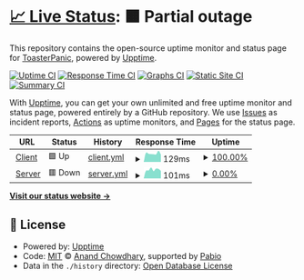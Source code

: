 # [📈 Live Status](https://ToasterPanic.github.io/cave-of-dreams-uptime): <!--live status--> **🟧 Partial outage**

This repository contains the open-source uptime monitor and status page for [ToasterPanic](https://owouw.us/), powered by [Upptime](https://github.com/upptime/upptime).

[![Uptime CI](https://github.com/ToasterPanic/cave-of-dreams-uptime/workflows/Uptime%20CI/badge.svg)](https://github.com/ToasterPanic/cave-of-dreams-uptime/actions?query=workflow%3A%22Uptime+CI%22)
[![Response Time CI](https://github.com/ToasterPanic/cave-of-dreams-uptime/workflows/Response%20Time%20CI/badge.svg)](https://github.com/ToasterPanic/cave-of-dreams-uptime/actions?query=workflow%3A%22Response+Time+CI%22)
[![Graphs CI](https://github.com/ToasterPanic/cave-of-dreams-uptime/workflows/Graphs%20CI/badge.svg)](https://github.com/ToasterPanic/cave-of-dreams-uptime/actions?query=workflow%3A%22Graphs+CI%22)
[![Static Site CI](https://github.com/ToasterPanic/cave-of-dreams-uptime/workflows/Static%20Site%20CI/badge.svg)](https://github.com/ToasterPanic/cave-of-dreams-uptime/actions?query=workflow%3A%22Static+Site+CI%22)
[![Summary CI](https://github.com/ToasterPanic/cave-of-dreams-uptime/workflows/Summary%20CI/badge.svg)](https://github.com/ToasterPanic/cave-of-dreams-uptime/actions?query=workflow%3A%22Summary+CI%22)

With [Upptime](https://upptime.js.org), you can get your own unlimited and free uptime monitor and status page, powered entirely by a GitHub repository. We use [Issues](https://github.com/ToasterPanic/cave-of-dreams-uptime/issues) as incident reports, [Actions](https://github.com/ToasterPanic/cave-of-dreams-uptime/actions) as uptime monitors, and [Pages](https://ToasterPanic.github.io/cave-of-dreams-uptime) for the status page.

<!--start: status pages-->
<!-- This summary is generated by Upptime (https://github.com/upptime/upptime) -->
<!-- Do not edit this manually, your changes will be overwritten -->
<!-- prettier-ignore -->
| URL | Status | History | Response Time | Uptime |
| --- | ------ | ------- | ------------- | ------ |
| <img alt="" src="https://icons.duckduckgo.com/ip3/dreams.owouw.us.ico" height="13"> [Client](https://dreams.owouw.us) | 🟩 Up | [client.yml](https://github.com/ToasterPanic/cave-of-dreams-uptime/commits/HEAD/history/client.yml) | <details><summary><img alt="Response time graph" src="./graphs/client/response-time-week.png" height="20"> 129ms</summary><br><a href="https://status.dreams.owouw.us/history/client"><img alt="Response time 197" src="https://img.shields.io/endpoint?url=https%3A%2F%2Fraw.githubusercontent.com%2FToasterPanic%2Fcave-of-dreams-uptime%2FHEAD%2Fapi%2Fclient%2Fresponse-time.json"></a><br><a href="https://status.dreams.owouw.us/history/client"><img alt="24-hour response time 132" src="https://img.shields.io/endpoint?url=https%3A%2F%2Fraw.githubusercontent.com%2FToasterPanic%2Fcave-of-dreams-uptime%2FHEAD%2Fapi%2Fclient%2Fresponse-time-day.json"></a><br><a href="https://status.dreams.owouw.us/history/client"><img alt="7-day response time 129" src="https://img.shields.io/endpoint?url=https%3A%2F%2Fraw.githubusercontent.com%2FToasterPanic%2Fcave-of-dreams-uptime%2FHEAD%2Fapi%2Fclient%2Fresponse-time-week.json"></a><br><a href="https://status.dreams.owouw.us/history/client"><img alt="30-day response time 146" src="https://img.shields.io/endpoint?url=https%3A%2F%2Fraw.githubusercontent.com%2FToasterPanic%2Fcave-of-dreams-uptime%2FHEAD%2Fapi%2Fclient%2Fresponse-time-month.json"></a><br><a href="https://status.dreams.owouw.us/history/client"><img alt="1-year response time 197" src="https://img.shields.io/endpoint?url=https%3A%2F%2Fraw.githubusercontent.com%2FToasterPanic%2Fcave-of-dreams-uptime%2FHEAD%2Fapi%2Fclient%2Fresponse-time-year.json"></a></details> | <details><summary><a href="https://status.dreams.owouw.us/history/client">100.00%</a></summary><a href="https://status.dreams.owouw.us/history/client"><img alt="All-time uptime 99.98%" src="https://img.shields.io/endpoint?url=https%3A%2F%2Fraw.githubusercontent.com%2FToasterPanic%2Fcave-of-dreams-uptime%2FHEAD%2Fapi%2Fclient%2Fuptime.json"></a><br><a href="https://status.dreams.owouw.us/history/client"><img alt="24-hour uptime 100.00%" src="https://img.shields.io/endpoint?url=https%3A%2F%2Fraw.githubusercontent.com%2FToasterPanic%2Fcave-of-dreams-uptime%2FHEAD%2Fapi%2Fclient%2Fuptime-day.json"></a><br><a href="https://status.dreams.owouw.us/history/client"><img alt="7-day uptime 100.00%" src="https://img.shields.io/endpoint?url=https%3A%2F%2Fraw.githubusercontent.com%2FToasterPanic%2Fcave-of-dreams-uptime%2FHEAD%2Fapi%2Fclient%2Fuptime-week.json"></a><br><a href="https://status.dreams.owouw.us/history/client"><img alt="30-day uptime 100.00%" src="https://img.shields.io/endpoint?url=https%3A%2F%2Fraw.githubusercontent.com%2FToasterPanic%2Fcave-of-dreams-uptime%2FHEAD%2Fapi%2Fclient%2Fuptime-month.json"></a><br><a href="https://status.dreams.owouw.us/history/client"><img alt="1-year uptime 99.98%" src="https://img.shields.io/endpoint?url=https%3A%2F%2Fraw.githubusercontent.com%2FToasterPanic%2Fcave-of-dreams-uptime%2FHEAD%2Fapi%2Fclient%2Fuptime-year.json"></a></details>
| <img alt="" src="https://icons.duckduckgo.com/ip3/dreamserver.owouw.us.ico" height="13"> [Server](https://dreamserver.owouw.us) | 🟥 Down | [server.yml](https://github.com/ToasterPanic/cave-of-dreams-uptime/commits/HEAD/history/server.yml) | <details><summary><img alt="Response time graph" src="./graphs/server/response-time-week.png" height="20"> 101ms</summary><br><a href="https://status.dreams.owouw.us/history/server"><img alt="Response time 196" src="https://img.shields.io/endpoint?url=https%3A%2F%2Fraw.githubusercontent.com%2FToasterPanic%2Fcave-of-dreams-uptime%2FHEAD%2Fapi%2Fserver%2Fresponse-time.json"></a><br><a href="https://status.dreams.owouw.us/history/server"><img alt="24-hour response time 69" src="https://img.shields.io/endpoint?url=https%3A%2F%2Fraw.githubusercontent.com%2FToasterPanic%2Fcave-of-dreams-uptime%2FHEAD%2Fapi%2Fserver%2Fresponse-time-day.json"></a><br><a href="https://status.dreams.owouw.us/history/server"><img alt="7-day response time 101" src="https://img.shields.io/endpoint?url=https%3A%2F%2Fraw.githubusercontent.com%2FToasterPanic%2Fcave-of-dreams-uptime%2FHEAD%2Fapi%2Fserver%2Fresponse-time-week.json"></a><br><a href="https://status.dreams.owouw.us/history/server"><img alt="30-day response time 111" src="https://img.shields.io/endpoint?url=https%3A%2F%2Fraw.githubusercontent.com%2FToasterPanic%2Fcave-of-dreams-uptime%2FHEAD%2Fapi%2Fserver%2Fresponse-time-month.json"></a><br><a href="https://status.dreams.owouw.us/history/server"><img alt="1-year response time 196" src="https://img.shields.io/endpoint?url=https%3A%2F%2Fraw.githubusercontent.com%2FToasterPanic%2Fcave-of-dreams-uptime%2FHEAD%2Fapi%2Fserver%2Fresponse-time-year.json"></a></details> | <details><summary><a href="https://status.dreams.owouw.us/history/server">0.00%</a></summary><a href="https://status.dreams.owouw.us/history/server"><img alt="All-time uptime 36.53%" src="https://img.shields.io/endpoint?url=https%3A%2F%2Fraw.githubusercontent.com%2FToasterPanic%2Fcave-of-dreams-uptime%2FHEAD%2Fapi%2Fserver%2Fuptime.json"></a><br><a href="https://status.dreams.owouw.us/history/server"><img alt="24-hour uptime 0.00%" src="https://img.shields.io/endpoint?url=https%3A%2F%2Fraw.githubusercontent.com%2FToasterPanic%2Fcave-of-dreams-uptime%2FHEAD%2Fapi%2Fserver%2Fuptime-day.json"></a><br><a href="https://status.dreams.owouw.us/history/server"><img alt="7-day uptime 0.00%" src="https://img.shields.io/endpoint?url=https%3A%2F%2Fraw.githubusercontent.com%2FToasterPanic%2Fcave-of-dreams-uptime%2FHEAD%2Fapi%2Fserver%2Fuptime-week.json"></a><br><a href="https://status.dreams.owouw.us/history/server"><img alt="30-day uptime 1.38%" src="https://img.shields.io/endpoint?url=https%3A%2F%2Fraw.githubusercontent.com%2FToasterPanic%2Fcave-of-dreams-uptime%2FHEAD%2Fapi%2Fserver%2Fuptime-month.json"></a><br><a href="https://status.dreams.owouw.us/history/server"><img alt="1-year uptime 36.53%" src="https://img.shields.io/endpoint?url=https%3A%2F%2Fraw.githubusercontent.com%2FToasterPanic%2Fcave-of-dreams-uptime%2FHEAD%2Fapi%2Fserver%2Fuptime-year.json"></a></details>

<!--end: status pages-->

[**Visit our status website →**](https://ToasterPanic.github.io/cave-of-dreams-uptime)

## 📄 License

- Powered by: [Upptime](https://github.com/upptime/upptime)
- Code: [MIT](./LICENSE) © [Anand Chowdhary](https://anandchowdhary.com), supported by [Pabio](https://pabio.com)
- Data in the `./history` directory: [Open Database License](https://opendatacommons.org/licenses/odbl/1-0/)
